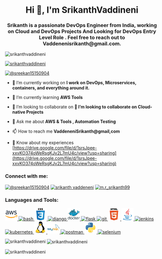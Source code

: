<h1 align="center">Hi 👋, I'm SrikanthVaddineni</h1>
<h3 align="center">Srikanth is a passionate DevOps Engineer from India, working on Cloud and DevOps Projects And Looking for DevOps Entry Level Role . Feel free to reach out to Vaddenenisrikanth@gmail.com.</h3>

<p align="left"> <img src="https://komarev.com/ghpvc/?username=srikanthvaddineni&label=Profile%20views&color=0e75b6&style=flat" alt="srikanthvaddineni" /> </p>

<p align="left"> <a href="https://github.com/ryo-ma/github-profile-trophy"><img src="https://github-profile-trophy.vercel.app/?username=srikanthvaddineni" alt="srikanthvaddineni" /></a> </p>

<p align="left"> <a href="https://twitter.com/@sreekan15150904" target="blank"><img src="https://img.shields.io/twitter/follow/@sreekan15150904?logo=twitter&style=for-the-badge" alt="@sreekan15150904" /></a> </p>

- 🔭 I’m currently working on **I work on DevOps, Microservices, containers, and everything around it.**

- 🌱 I’m currently learning **AWS Tools**

- 👯 I’m looking to collaborate on **👯 I’m looking to collaborate on Cloud-native Projects**

- 💬 Ask me about **AWS & Tools , Automation Testing**

- 📫 How to reach me **VaddeneniSrikanth@gmail,com**

- 📄 Know about my experiences [https://drive.google.com/file/d/1srsJpee-xxvKO374oWeRsgKJv2L7mU4c/view?usp=sharing](https://drive.google.com/file/d/1srsJpee-xxvKO374oWeRsgKJv2L7mU4c/view?usp=sharing)

<h3 align="left">Connect with me:</h3>
<p align="left">
<a href="https://twitter.com/@sreekan15150904" target="blank"><img align="center" src="https://raw.githubusercontent.com/rahuldkjain/github-profile-readme-generator/master/src/images/icons/Social/twitter.svg" alt="@sreekan15150904" height="30" width="40" /></a>
<a href="https://linkedin.com/in/srikanth vaddeneni" target="blank"><img align="center" src="https://raw.githubusercontent.com/rahuldkjain/github-profile-readme-generator/master/src/images/icons/Social/linked-in-alt.svg" alt="srikanth vaddeneni" height="30" width="40" /></a>
<a href="https://instagram.com/m.r_srikanth99" target="blank"><img align="center" src="https://raw.githubusercontent.com/rahuldkjain/github-profile-readme-generator/master/src/images/icons/Social/instagram.svg" alt="m.r_srikanth99" height="30" width="40" /></a>
</p>

<h3 align="left">Languages and Tools:</h3>
<p align="left"> <a href="https://aws.amazon.com" target="_blank" rel="noreferrer"> <img src="https://raw.githubusercontent.com/devicons/devicon/master/icons/amazonwebservices/amazonwebservices-original-wordmark.svg" alt="aws" width="40" height="40"/> </a> <a href="https://www.gnu.org/software/bash/" target="_blank" rel="noreferrer"> <img src="https://www.vectorlogo.zone/logos/gnu_bash/gnu_bash-icon.svg" alt="bash" width="40" height="40"/> </a> <a href="https://www.w3schools.com/css/" target="_blank" rel="noreferrer"> <img src="https://raw.githubusercontent.com/devicons/devicon/master/icons/css3/css3-original-wordmark.svg" alt="css3" width="40" height="40"/> </a> <a href="https://www.djangoproject.com/" target="_blank" rel="noreferrer"> <img src="https://cdn.worldvectorlogo.com/logos/django.svg" alt="django" width="40" height="40"/> </a> <a href="https://www.docker.com/" target="_blank" rel="noreferrer"> <img src="https://raw.githubusercontent.com/devicons/devicon/master/icons/docker/docker-original-wordmark.svg" alt="docker" width="40" height="40"/> </a> <a href="https://flask.palletsprojects.com/" target="_blank" rel="noreferrer"> <img src="https://www.vectorlogo.zone/logos/pocoo_flask/pocoo_flask-icon.svg" alt="flask" width="40" height="40"/> </a> <a href="https://git-scm.com/" target="_blank" rel="noreferrer"> <img src="https://www.vectorlogo.zone/logos/git-scm/git-scm-icon.svg" alt="git" width="40" height="40"/> </a> <a href="https://www.w3.org/html/" target="_blank" rel="noreferrer"> <img src="https://raw.githubusercontent.com/devicons/devicon/master/icons/html5/html5-original-wordmark.svg" alt="html5" width="40" height="40"/> </a> <a href="https://www.java.com" target="_blank" rel="noreferrer"> <img src="https://raw.githubusercontent.com/devicons/devicon/master/icons/java/java-original.svg" alt="java" width="40" height="40"/> </a> <a href="https://www.jenkins.io" target="_blank" rel="noreferrer"> <img src="https://www.vectorlogo.zone/logos/jenkins/jenkins-icon.svg" alt="jenkins" width="40" height="40"/> </a> <a href="https://kubernetes.io" target="_blank" rel="noreferrer"> <img src="https://www.vectorlogo.zone/logos/kubernetes/kubernetes-icon.svg" alt="kubernetes" width="40" height="40"/> </a> <a href="https://www.linux.org/" target="_blank" rel="noreferrer"> <img src="https://raw.githubusercontent.com/devicons/devicon/master/icons/linux/linux-original.svg" alt="linux" width="40" height="40"/> </a> <a href="https://www.mysql.com/" target="_blank" rel="noreferrer"> <img src="https://raw.githubusercontent.com/devicons/devicon/master/icons/mysql/mysql-original-wordmark.svg" alt="mysql" width="40" height="40"/> </a> <a href="https://postman.com" target="_blank" rel="noreferrer"> <img src="https://www.vectorlogo.zone/logos/getpostman/getpostman-icon.svg" alt="postman" width="40" height="40"/> </a> <a href="https://www.python.org" target="_blank" rel="noreferrer"> <img src="https://raw.githubusercontent.com/devicons/devicon/master/icons/python/python-original.svg" alt="python" width="40" height="40"/> </a> <a href="https://www.selenium.dev" target="_blank" rel="noreferrer"> <img src="https://raw.githubusercontent.com/detain/svg-logos/780f25886640cef088af994181646db2f6b1a3f8/svg/selenium-logo.svg" alt="selenium" width="40" height="40"/> </a> </p>

<p><img align="left" src="https://github-readme-stats.vercel.app/api/top-langs?username=srikanthvaddineni&show_icons=true&locale=en&layout=compact" alt="srikanthvaddineni" /></p>

<p>&nbsp;<img align="center" src="https://github-readme-stats.vercel.app/api?username=srikanthvaddineni&show_icons=true&locale=en" alt="srikanthvaddineni" /></p>

<p><img align="center" src="https://github-readme-streak-stats.herokuapp.com/?user=srikanthvaddineni&" alt="srikanthvaddineni" /></p>
